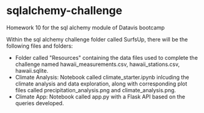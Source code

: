 # sqlalchemy-challenge
Homework 10 for the sql alchemy module of Datavis bootcamp

Within the sql alchemy challenge folder called SurfsUp, there will be the following files and folders:

- Folder called "Resources" containing the data files used to complete the challenge named hawaii_measurements.csv, hawaii_stations.csv, hawaii.sqlite.
- Climate Analysis: Notebook called climate_starter.ipynb inlcuding the climate analysis and data exploration, along with corresponding plot files called precipitation_analysis.png and climate_analysis.png.
- Climate App: Notebook called app.py with a Flask API based on the queries developed.